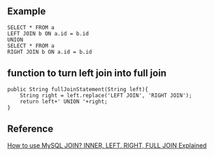 ## Example

```
SELECT * FROM a
LEFT JOIN b ON a.id = b.id
UNION
SELECT * FROM a
RIGHT JOIN b ON a.id = b.id
```

## function to turn left join into full join

```
public String fullJoinStatement(String left){
    String right = left.replace('LEFT JOIN', 'RIGHT JOIN');
    return left+' UNION '+right;    
}
```

## Reference

[How to use MySQL JOIN? INNER, LEFT, RIGHT, FULL JOIN Explained](https://tableplus.io/blog/2018/07/mysql-join-explained-inner-left-right-full.html)
